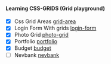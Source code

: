 #### Learning CSS-GRIDS (Grid playground)

- [x] Css Grid Areas [grid-area](grid-area.html)
- [x] Login Form With grids [login-form](login-form.html)
- [x] Photo Grid [photo-grid](photo-grid.html)
- [x] Portfolio [portfolio](portfolio)
- [x] Budget [budget](budget)
- [ ] Nevbank [nevbank](nevbank)